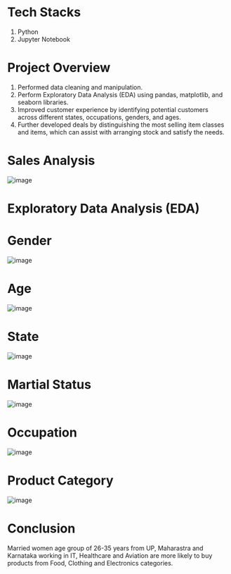 # Tech Stacks
1. Python
2. Jupyter Notebook

# Project Overview
1.	Performed data cleaning and manipulation.
2.	Perform Exploratory Data Analysis (EDA) using pandas, matplotlib, and seaborn libraries.
3.	Improved customer experience by identifying potential customers across different states, occupations, genders, and ages.
4.	Further developed deals by distinguishing the most selling item classes and items, which can assist with arranging stock and satisfy the needs.

# Sales Analysis
![image](https://github.com/user-attachments/assets/42467600-f54e-4877-bfac-f69bd7f19052)

# Exploratory Data Analysis (EDA)
# Gender
![image](https://github.com/user-attachments/assets/3443644d-f447-43fe-be39-b6b7492a66fc)

# Age 
![image](https://github.com/user-attachments/assets/013d7d7b-c83f-4895-b894-3cdb8af2e46b)

# State
![image](https://github.com/user-attachments/assets/8409104a-7330-4283-baf8-a070abed1b08)

# Martial Status
![image](https://github.com/user-attachments/assets/4a07c375-b3b7-4211-8596-ebfba9960736)

# Occupation
![image](https://github.com/user-attachments/assets/ac7a9680-64d1-44f4-9bdf-135376b06594)

# Product Category
![image](https://github.com/user-attachments/assets/8e363807-12e7-487d-8d19-5261ce5ee2a0)

# Conclusion
Married women age group of 26-35 years from UP, Maharastra and Karnataka working in IT, Healthcare and Aviation are more likely to buy products from Food, Clothing and Electronics categories.







